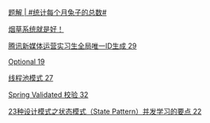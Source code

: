 [题解 | #统计每个月兔子的总数#](https://www.nowcoder.com/discuss/515725350387662848?fromPut=jj-github&urlSource=extension-api)

[烟草系统就是好！](https://www.nowcoder.com/feed/main/detail/ccf7a39e29654f6e978c14d5eb20f36a?fromPut=jj-github&urlSource=extension-api)

[腾讯新媒体运营实习生](https://www.nowcoder.com/feed/main/detail/16169f0ca15349bebd878f4cc302beb9?fromPut=jj-github&urlSource=extension-api)[全局唯一ID生成 29](https://www.nowcoder.com/discuss/515746186066657280?fromPut=jj-github&urlSource=extension-api)

[Optional 19](https://www.nowcoder.com/discuss/515738625003225088?fromPut=jj-github&urlSource=extension-api)

[线程池模式 27](https://www.nowcoder.com/discuss/515731364478451712?fromPut=jj-github&urlSource=extension-api)

[Spring Validated 校验 32](https://www.nowcoder.com/discuss/515723808813088768?fromPut=jj-github&urlSource=extension-api)

[23种设计模式之状态模式（State Pattern）](https://www.nowcoder.com/discuss/515723676310831104?fromPut=jj-github&urlSource=extension-api)[并发学习的要点 22](https://www.nowcoder.com/discuss/515731421407739904?fromPut=jj-github&urlSource=extension-api)